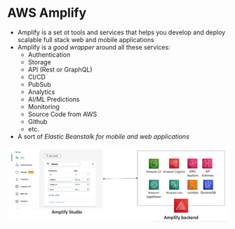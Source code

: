 # AWS Amplify

- Amplify is a set ot tools and services that helps you develop and deploy scalable full stack web and mobile applications
- Amplify is a *good wrapper* around all these services:
    - Authentication
    - Storage
    - API (Rest or GraphQL)
    - CI/CD
    - PubSub
    - Analytics
    - AI/ML Predictions
    - Monitoring
    - Source Code from AWS
    - Github
    - etc.
- A sort of *Elastic Beanstalk for mobile and web applications*

![AWS Amplify](../../images/other/amplify.png)